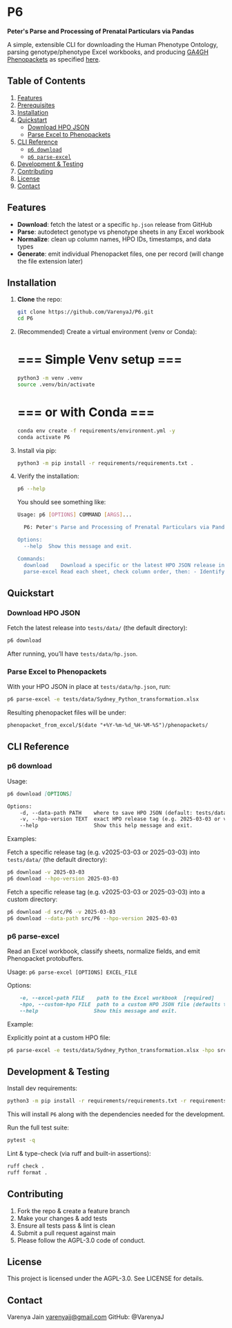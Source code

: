 # P6
**Peter's Parse and Processing of Prenatal Particulars via Pandas**

A simple, extensible CLI for downloading the Human Phenotype Ontology, parsing genotype/phenotype Excel workbooks, and producing [GA4GH Phenopackets](https://phenopacket-schema.readthedocs.io/en/latest/schema.html#version-2-0) as specified [here](https://phenopacket-schema.readthedocs.io/_/downloads/en/stable/pdf/).

## Table of Contents

1. [Features](#features)  
2. [Prerequisites](#prerequisites)  
3. [Installation](#installation)  
4. [Quickstart](#quickstart)  
   - [Download HPO JSON](#download-hpo-json)  
   - [Parse Excel to Phenopackets](#parse-excel-to-phenopackets)  
5. [CLI Reference](#cli-reference)  
   - [`p6 download`](#p6-download)  
   - [`p6 parse-excel`](#p6-parse-excel)  
6. [Development & Testing](#development--testing)  
7. [Contributing](#contributing)  
8. [License](#license)  
9. [Contact](#contact)

## Features

- **Download**: fetch the latest or a specific `hp.json` release from GitHub  
- **Parse**: autodetect genotype vs phenotype sheets in any Excel workbook  
- **Normalize**: clean up column names, HPO IDs, timestamps, and data types  
- **Generate**: emit individual Phenopacket files, one per record (will change the file extension later)

## Installation

1.  **Clone** the repo:  
    ```bash
    git clone https://github.com/VarenyaJ/P6.git
    cd P6
    ```

2.  (Recommended) Create a virtual environment (venv or Conda):
    # === Simple Venv setup ===
    ```bash
    python3 -m venv .venv
    source .venv/bin/activate
    ```
    # === or with Conda ===
    ```bash
    conda env create -f requirements/environment.yml -y
    conda activate P6
    ```

3.  Install via pip:
    ```bash
    python3 -m pip install -r requirements/requirements.txt .
    ```

4.  Verify the installation:
    ```bash
    p6 --help
    ```
    
    You should see something like:
    ```bash
    Usage: p6 [OPTIONS] COMMAND [ARGS]...
    
      P6: Peter's Parse and Processing of Prenatal Particulars via Pandas.
    
    Options:
      --help  Show this message and exit.
    
    Commands:
      download    Download a specific or the latest HPO JSON release into...
      parse-excel Read each sheet, check column order, then: - Identify as a...
    ```

## Quickstart

### Download HPO JSON

Fetch the latest release into `tests/data/` (the default directory):
```bash
p6 download
```

After running, you’ll have `tests/data/hp.json`.


### Parse Excel to Phenopackets

With your HPO JSON in place at `tests/data/hp.json`, run:
```bash
p6 parse-excel -e tests/data/Sydney_Python_transformation.xlsx
```

Resulting phenopacket files will be under:
```plaintext
phenopacket_from_excel/$(date "+%Y-%m-%d_%H-%M-%S")/phenopackets/
```

## CLI Reference

### p6 download

Usage:
```markdown
p6 download [OPTIONS]

Options:
    -d, --data-path PATH    where to save HPO JSON (default: tests/data)
    -v, --hpo-version TEXT  exact HPO release tag (e.g. 2025-03-03 or v2025-03-03)
    --help                  Show this help message and exit.
```

Examples:

Fetch a specific release tag (e.g. v2025-03-03 or 2025-03-03) into `tests/data/` (the default directory):
```bash
p6 download -v 2025-03-03
p6 download --hpo-version 2025-03-03
```

Fetch a specific release tag (e.g. v2025-03-03 or 2025-03-03) into a custom directory:
```bash
p6 download -d src/P6 -v 2025-03-03
p6 download --data-path src/P6 --hpo-version 2025-03-03
```

### p6 parse-excel

Read an Excel workbook, classify sheets, normalize fields, and emit Phenopacket protobuffers.

Usage: `p6 parse-excel [OPTIONS] EXCEL_FILE`

Options:
```markdown
    -e, --excel-path FILE    path to the Excel workbook  [required]
    -hpo, --custom-hpo FILE  path to a custom HPO JSON file (defaults to `tests/data/hp.json`)
    --help                  Show this message and exit.
```

Example:

Explicitly point at a custom HPO file:
```bash
p6 parse-excel -e tests/data/Sydney_Python_transformation.xlsx -hpo src/P6/hp.json
```

## Development & Testing

Install dev requirements:
```bash
python3 -m pip install -r requirements/requirements.txt -r requirements/requirements_test.txt .
```
This will install `P6` along with the dependencies needed for the development.

Run the full test suite:
```bash
pytest -q
```

Lint & type-check (via ruff and built-in assertions):
```bash
ruff check .
ruff format .
```

## Contributing

1. Fork the repo & create a feature branch
2. Make your changes & add tests
3. Ensure all tests pass & lint is clean
4. Submit a pull request against main
5. Please follow the AGPL-3.0 code of conduct.

## License

This project is licensed under the AGPL-3.0. See LICENSE for details.

## Contact

Varenya Jain
varenyajj@gmail.com
GitHub: @VarenyaJ
